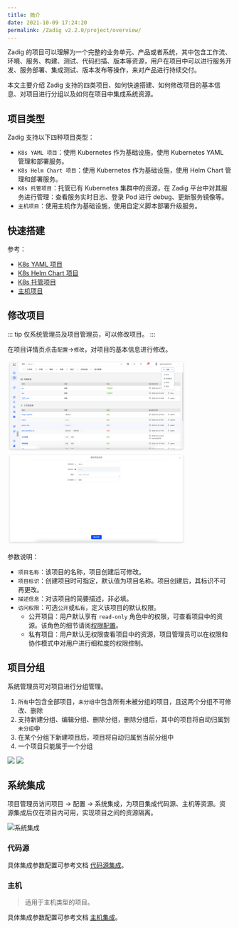 ```yaml
---
title: 简介
date: 2021-10-09 17:24:20
permalink: /Zadig v2.2.0/project/overview/
---
```


Zadig 的项目可以理解为一个完整的业务单元、产品或者系统，其中包含工作流、环境、服务、构建、测试、代码扫描、版本等资源，用户在项目中可以进行服务开发、服务部署、集成测试、版本发布等操作，来对产品进行持续交付。

本文主要介绍 Zadig 支持的四类项目、如何快速搭建、如何修改项目的基本信息、对项目进行分组以及如何在项目中集成系统资源。

## 项目类型

Zadig 支持以下四种项目类型：
- `K8s YAML 项目`：使用 Kubernetes 作为基础设施，使用 Kubernetes YAML 管理和部署服务。
- `K8s Helm Chart 项目`：使用 Kubernetes 作为基础设施，使用 Helm Chart 管理和部署服务。
- `K8s 托管项目`：托管已有 Kubernetes 集群中的资源，在 Zadig 平台中对其服务进行管理：查看服务实时日志、登录 Pod 进行 debug、更新服务镜像等。
- `主机项目`：使用主机作为基础设施，使用自定义脚本部署升级服务。

## 快速搭建

参考：

- [K8s YAML 项目](/Zadig%20v2.2.0/project/k8s-yaml/)
- [K8s Helm Chart 项目](/Zadig%20v2.2.0/project/helm-chart/)
- [K8s 托管项目](/Zadig%20v2.2.0/project/host-k8s-resources/)
- [主机项目](/Zadig%20v2.2.0/project/vm/)

## 修改项目

::: tip
仅系统管理员及项目管理员，可以修改项目。
:::

在项目详情页点击`配置`->`修改`，对项目的基本信息进行修改。

<img src="../../../_images/update_project_basic_info_1_220.png" width="400">
<img src="../../../_images/update_project_basic_info_2_220.png" width="400">

参数说明：
- `项目名称`：该项目的名称，项目创建后可修改。
- `项目标识`：创建项目时可指定，默认值为项目名称。项目创建后，其标识不可再更改。
- `描述信息`：对该项目的简要描述，非必填。
- `访问权限`：可选`公开`或`私有`，定义该项目的默认权限。
    - 公开项目：用户默认享有 `read-only` 角色中的权限，可查看项目中的资源。该角色的细节请阅[权限配置](/Zadig%20v2.2.0/project/permission/#权限配置)。
    - 私有项目：用户默认无权限查看项目中的资源，项目管理员可以在权限和协作模式中对用户进行细粒度的权限控制。

## 项目分组

系统管理员可对项目进行分组管理。

1. `所有`中包含全部项目，`未分组`中包含所有未被分组的项目，且这两个分组不可修改、删除
2. 支持新建分组、编辑分组、删除分组，删除分组后，其中的项目将自动归属到`未分组`中
3. 在某个分组下新建项目后，项目将自动归属到当前分组中
4. 一个项目只能属于一个分组

<img src="../../../_images/project_group_config.png" width="400">
<img src="../../../_images/project_group_config_1.png" width="400">

## 系统集成

项目管理员访问项目 -> 配置 -> 系统集成，为项目集成代码源、主机等资源。资源集成后仅在项目内可用，实现项目之间的资源隔离。

![系统集成](../../../_images/system_integration_in_project.png)

### 代码源

具体集成参数配置可参考文档 [代码源集成](/Zadig%20v2.2.0/settings/codehost/overview/)。

### 主机
> 适用于主机类型的项目。

具体集成参数配置可参考文档 [主机集成](/Zadig%20v2.2.0/settings/vm-management/#添加主机)。
